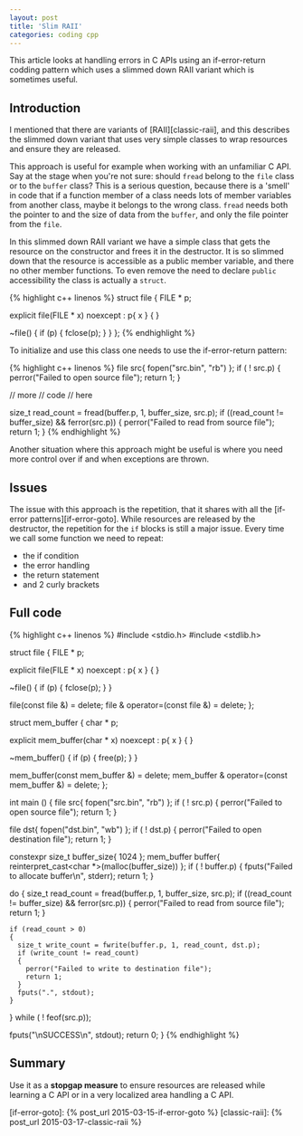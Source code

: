 ```yaml
---
layout: post
title: 'Slim RAII'
categories: coding cpp
---
```


This article looks at handling errors in C APIs using an if-error-return
codding pattern which uses a slimmed down RAII variant which is sometimes
useful.


## Introduction

I mentioned that there are variants of [RAII][classic-raii], and this describes
the slimmed down variant that uses very simple classes to wrap resources and
ensure they are released.

This approach is useful for example when working with an unfamiliar C API. Say
at the stage when you're not sure: should `fread` belong to the `file` class or
to the `buffer` class? This is a serious question, because there is a 'smell'
in code that if a function member of a class needs lots of member variables
from another class, maybe it belongs to the wrong class. `fread` needs both the
pointer to and the size of data from the `buffer`, and only the file pointer
from the `file`.

In this slimmed down RAII variant we have a simple class that gets the resource
on the constructor and frees it in the destructor. It is so slimmed down that
the resource is accessible as a public member variable, and there no other
member functions. To even remove the need to declare `public` accessibility the
class is actually a `struct`.

{% highlight c++ linenos %}
struct file
{
  FILE * p;

  explicit file(FILE * x) noexcept :
    p{ x }
  {
  }

  ~file()
  {
    if (p)
    {
      fclose(p);
    }
  }
};
{% endhighlight %}

To initialize and use this class one needs to use the if-error-return pattern:

{% highlight c++ linenos %}
file src{ fopen("src.bin", "rb") };
if ( ! src.p)
{
  perror("Failed to open source file");
  return 1;
}

// more
// code
// here

size_t read_count = fread(buffer.p, 1, buffer_size, src.p);
if ((read_count != buffer_size) && ferror(src.p))
{
  perror("Failed to read from source file");
  return 1;
}
{% endhighlight %}

Another situation where this approach might be useful is where you need more
control over if and when exceptions are thrown.


## Issues

The issue with this approach is the repetition, that it shares with all the
[if-error patterns][if-error-goto]. While resources are released by the
destructor, the repetition for the `if` blocks is still a major issue. Every
time we call some function we need to repeat:

- the if condition
- the error handling
- the return statement
- and 2 curly brackets


## Full code

{% highlight c++ linenos %}
#include <stdio.h>
#include <stdlib.h>

struct file
{
  FILE * p;

  explicit file(FILE * x) noexcept :
    p{ x }
  {
  }

  ~file()
  {
    if (p)
    {
      fclose(p);
    }
  }

  file(const file &) = delete;
  file & operator=(const file &) = delete;
};

struct mem_buffer
{
  char * p;

  explicit mem_buffer(char * x) noexcept :
    p{ x }
  {
  }

  ~mem_buffer()
  {
    if (p)
    {
      free(p);
    }
  }

  mem_buffer(const mem_buffer &) = delete;
  mem_buffer & operator=(const mem_buffer &) = delete;
};

int main ()
{
  file src{ fopen("src.bin", "rb") };
  if ( ! src.p)
  {
    perror("Failed to open source file");
    return 1;
  }

  file dst{ fopen("dst.bin", "wb") };
  if ( ! dst.p)
  {
    perror("Failed to open destination file");
    return 1;
  }

  constexpr size_t buffer_size{ 1024 };
  mem_buffer buffer{ reinterpret_cast<char *>(malloc(buffer_size)) };
  if ( ! buffer.p)
  {
    fputs("Failed to allocate buffer\n", stderr);
    return 1;
  }

  do
  {
    size_t read_count = fread(buffer.p, 1, buffer_size, src.p);
    if ((read_count != buffer_size) && ferror(src.p))
    {
      perror("Failed to read from source file");
      return 1;
    }

    if (read_count > 0)
    {
      size_t write_count = fwrite(buffer.p, 1, read_count, dst.p);
      if (write_count != read_count)
      {
        perror("Failed to write to destination file");
        return 1;
      }
      fputs(".", stdout);
    }
  } while ( ! feof(src.p));

  fputs("\nSUCCESS\n", stdout);
  return 0;
}
{% endhighlight %}


## Summary

Use it as a **stopgap measure** to ensure resources are released while learning
a C API or in a very localized area handling a C API.

[if-error-goto]:     {% post_url 2015-03-15-if-error-goto %}
[classic-raii]:     {% post_url 2015-03-17-classic-raii %}
